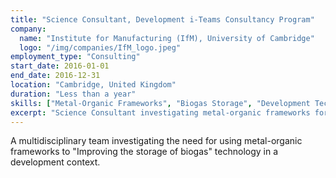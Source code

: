 ```yaml
---
title: "Science Consultant, Development i-Teams Consultancy Program"
company:
  name: "Institute for Manufacturing (IfM), University of Cambridge"
  logo: "/img/companies/IfM_logo.jpeg"
employment_type: "Consulting"
start_date: 2016-01-01
end_date: 2016-12-31
location: "Cambridge, United Kingdom"
duration: "Less than a year"
skills: ["Metal-Organic Frameworks", "Biogas Storage", "Development Technology", "Multidisciplinary Collaboration"]
excerpt: "Science Consultant investigating metal-organic frameworks for improving biogas storage technology in development contexts."
---
```


A multidisciplinary team investigating the need for using metal-organic frameworks to "Improving the storage of biogas" technology in a development context.